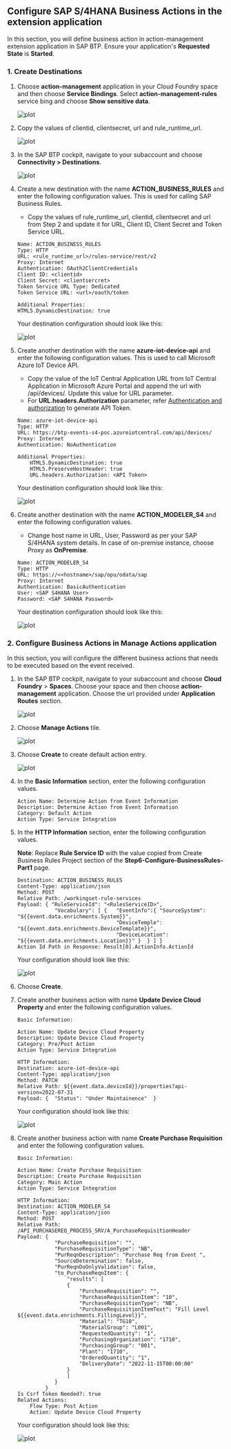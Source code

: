 ## Configure SAP S/4HANA Business Actions in the extension application

In this section, you will define business action in action-management extension application in SAP BTP. Ensure your application's **Requested State** is **Started**.

### 1. Create Destinations

1. Choose **action-management** application in your Cloud Foundry space and then choose **Service Bindings**. Select **action-management-rules** service bing and choose **Show sensitive data**.

    ![plot](./images/ActionManagementServiceBinding.png)

2. Copy the values of clientid, clientsecret, url and rule_runtime_url.

    ![plot](./images/BusinessRulesDestinationInfo.png)

3. In the SAP BTP cockpit, navigate to your subaccount and choose **Connectivity > Destinations**.

    ![plot](./images/BTPCockpitDestinations.png)

4. Create a new destination with the name **ACTION_BUSINESS_RULES** and enter the following configuration values. This is used for calling SAP Business Rules.

    - Copy the values of rule_runtime_url, clientid, clientsecret and url from Step 2 and update it for URL, Client ID, Client Secret and Token Service URL.

    ```
    Name: ACTION_BUSINESS_RULES
    Type: HTTP
    URL: <rule_runtime_url>/rules-service/rest/v2
    Proxy: Internet
    Authentication: OAuth2ClientCredentials
    Client ID: <clientid>
    Client Secret: <clientsercret>
    Token Service URL Type: Dedicated
    Token Service URL: <url>/oauth/token

    Additional Properties:
    HTML5.DynamicDestination: true
    ```
    Your destination configuration should look like this:

    ![plot](./images/BusinessRulesDestination.png)

5. Create another destination with the name **azure-iot-device-api** and enter the following configuration values. This is used to call Microsoft Azure IoT Device API.

   - Copy the value of the IoT Central Application URL from IoT Central Application in Microsoft Azure Portal and append the url with /api/devices/. Update this value for URL parameter.
   - For **URL.headers.Authorization** parameter, refer [Authentication and authorization](https://learn.microsoft.com/en-us/rest/api/iotcentral/authentication) to generate API Token.

    ```
    Name: azure-iot-device-api
    Type: HTTP
    URL: https://btp-events-s4-poc.azureiotcentral.com/api/devices/
    Proxy: Internet
    Authentication: NoAuthentication

    Additional Properties:
        HTML5.DynamicDestination: true
        HTML5.PreserveHostHeader: true
        URL.headers.Authorization: <API Token>
    ```

    Your destination configuration should look like this:

    ![plot](./images/AzureDeviceAPIDestination.png)

6. Create another destination with the name **ACTION_MODELER_S4** and enter the following configuration values. 

    - Change host name in URL, User, Password as per your SAP S/4HANA system details. In case of on-premise instance, choose Proxy as **OnPremise**.

    ```
    Name: ACTION_MODELER_S4
    Type: HTTP
    URL: https://<<hostname>/sap/opu/odata/sap
    Proxy: Internet
    Authentication: BasicAuthentication
    User: <SAP S4HANA User>
    Password: <SAP S4HANA Password>
    ```
    Your destination configuration should look like this:

    ![plot](./images/S4HANACloudDestination.png)

### 2. Configure Business Actions in  Manage Actions application

In this section, you will configure the different business actions that needs to be executed based on the event received.

1. In the SAP BTP cockpit, navigate to your subaccount and choose **Cloud Foundry** > **Spaces**.  Choose your space and then choose **action-management** application. Choose the url provided under **Application Routes** section.

    ![plot](./images/ActionManagementApplication.png)

2. Choose **Manage Actions** tile.

    ![plot](./images/ActionManagementHome.png)

3. Choose **Create** to create default action entry.

    ![plot](./images/createaction.png)


4. In the **Basic Information** section, enter the following configuration values. 

    ```
    Action Name: Determine Action from Event Information
    Description: Determine Action from Event Information
    Category: Default Action
    Action Type: Service Integration

    ```
5. In the **HTTP Information** section, enter the following configuration values. 

    **Note**: Replace **Rule Service ID** with the value copied from Create Business Rules Project section of the **Step6-Configure-BusinessRules-Part1** page.

    ```
    Destination: ACTION_BUSINESS_RULES
    Content-Type: application/json
    Method: POST
    Relative Path: /workingset-rule-services
    Payload: { "RuleServiceId": "<RulesServiceID>",
                "Vocabulary": [ {   "EventInfo":{ "SourceSystem": "${{event.data.enrichments.System}}",
                                    "DeviceTemple": "${{event.data.enrichments.DeviceTemplate}}",
                                    "DeviceLocation": "${{event.data.enrichments.Location}}" }  } ] }
    Action Id Path in Response: Result[0].ActionInfo.ActionId
    ```

    Your configuration should look like this:

    ![plot](./images/NewBusinessRulesAction.png)

7. Choose **Create**.

8. Create another business action with name **Update Device Cloud Property** and enter the following configuration values.

    ```
    Basic Information:
    
    Action Name: Update Device Cloud Property
    Description: Update Device Cloud Property
    Category: Pre/Post Action
    Action Type: Service Integration

    HTTP Information:
    Destination: azure-iot-device-api
    Content-Type: application/json
    Method: PATCH
    Relative Path: ${{event.data.deviceId}}/properties?api-version=2022-07-31
    Payload: {  "Status": "Under Maintainence"  }
    ```
    
    Your configuration should look like this:

    ![plot](./images/UpdateDeviceAction.png)

    
3. Create another business action with name **Create Purchase Requisition** and enter the following  configuration values.

    ```
    Basic Information:

    Action Name: Create Purchase Requisition
    Description: Create Purchase Requisition
    Category: Main Action
    Action Type: Service Integration
    
    HTTP Information:
    Destination: ACTION_MODELER_S4
    Content-Type: application/json
    Method: POST
    Relative Path: /API_PURCHASEREQ_PROCESS_SRV/A_PurchaseRequisitionHeader
    Payload: {
                "PurchaseRequisition": "",
                "PurchaseRequisitionType": "NB",
                "PurReqnDescription": "Purchase Req from Event ",
                "SourceDetermination": false,
                "PurReqnDoOnlyValidation": false,
                "to_PurchaseReqnItem": {
                    "results": [
                    {
                        "PurchaseRequisition": "",
                        "PurchaseRequisitionItem": "10",
                        "PurchaseRequisitionType": "NB",
                        "PurchaseRequisitionItemText": "Fill Level ${{event.data.enrichments.FillingLevel}}",
                        "Material": "TG10",
                        "MaterialGroup": "L001",
                        "RequestedQuantity": "1",
                        "PurchasingOrganization": "1710",
                        "PurchasingGroup": "001",
                        "Plant": "1710",
                        "OrderedQuantity": "1",
                        "DeliveryDate": "2022-11-15T00:00:00"
                    }
                    ]
                }
             }
    Is Csrf Token Needed?: true
    Related Actions: 
        Flow Type: Post Action
        Action: Update Device Cloud Property
    ```

    Your configuration should look like this:

    ![plot](./images/CreatePurchaseRequisitionAction.png)


